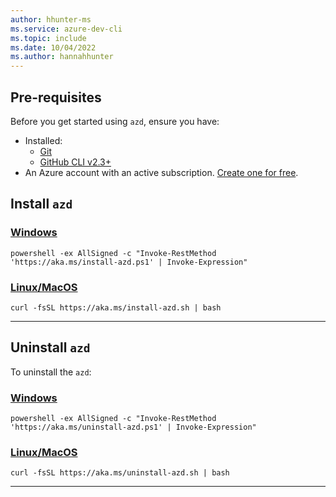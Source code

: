 ```yaml
---
author: hhunter-ms
ms.service: azure-dev-cli
ms.topic: include
ms.date: 10/04/2022
ms.author: hannahhunter
---
```


## Pre-requisites

Before you get started using `azd`, ensure you have:

- Installed:
  - [Git](https://git-scm.com/)
  - [GitHub CLI v2.3+](https://github.com/cli/cli)
- An Azure account with an active subscription. [Create one for free](https://azure.microsoft.com/free/?WT.mc_id=A261C142F).

## Install `azd`

### [Windows](#tab/windows)

```azdeveloper
powershell -ex AllSigned -c "Invoke-RestMethod 'https://aka.ms/install-azd.ps1' | Invoke-Expression"
```

### [Linux/MacOS](#tab/linuxmac)

```azdeveloper
curl -fsSL https://aka.ms/install-azd.sh | bash 
```

---

## Uninstall `azd`

To uninstall the `azd`:

### [Windows](#tab/windows)

```azdeveloper
powershell -ex AllSigned -c "Invoke-RestMethod 'https://aka.ms/uninstall-azd.ps1' | Invoke-Expression"
```

### [Linux/MacOS](#tab/linuxmac)

```azdeveloper
curl -fsSL https://aka.ms/uninstall-azd.sh | bash 
```

---
